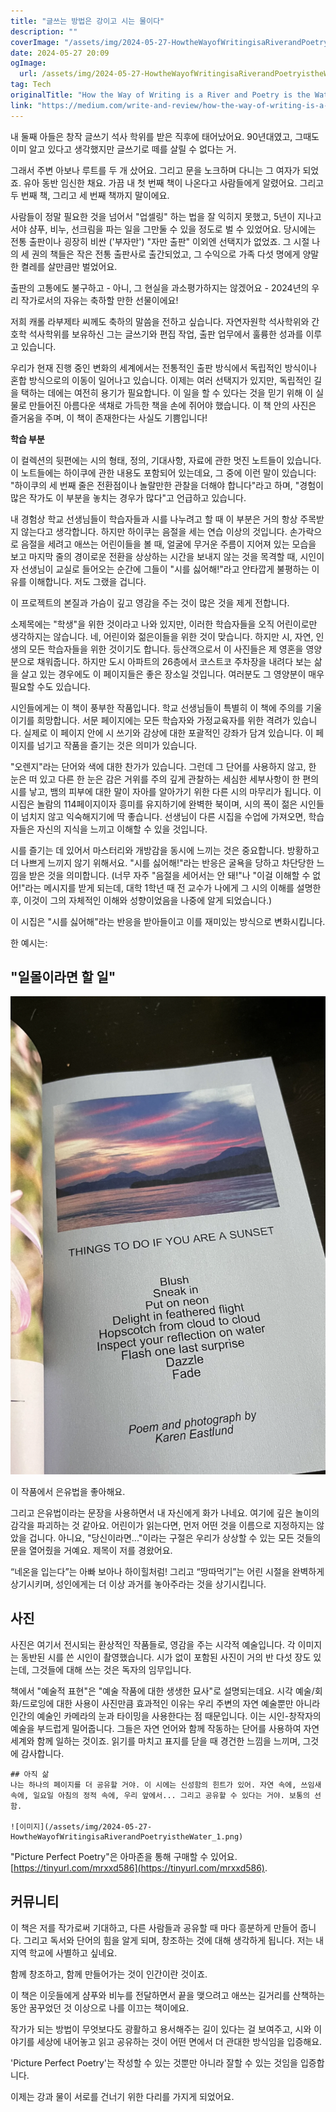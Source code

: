 ```yaml
---
title: "글쓰는 방법은 강이고 시는 물이다"
description: ""
coverImage: "/assets/img/2024-05-27-HowtheWayofWritingisaRiverandPoetryistheWater_0.png"
date: 2024-05-27 20:09
ogImage: 
  url: /assets/img/2024-05-27-HowtheWayofWritingisaRiverandPoetryistheWater_0.png
tag: Tech
originalTitle: "How the Way of Writing is a River and Poetry is the Water"
link: "https://medium.com/write-and-review/how-the-way-of-writing-is-a-river-and-poetry-is-the-water-fe3c22b1a136"
---
```



내 둘째 아들은 창작 글쓰기 석사 학위를 받은 직후에 태어났어요. 90년대였고, 그때도 이미 알고 있다고 생각했지만 글쓰기로 떼를 살릴 수 없다는 거.

그래서 주변 아보나 루트를 두 개 샀어요. 그리고 문을 노크하며 다니는 그 여자가 되었죠. 유아 동반 임신한 채요. 가끔 내 첫 번째 책이 나온다고 사람들에게 알렸어요. 그리고 두 번째 책, 그리고 세 번째 책까지 말이에요.

사람들이 정말 필요한 것을 넘어서 "업셀링" 하는 법을 잘 익히지 못했고, 5년이 지나고서야 샴푸, 비누, 선크림을 파는 일을 그만둘 수 있을 정도로 벌 수 있었어요. 당시에는 전통 출판이나 굉장히 비싼 ('부자만') "자만 출판" 이외엔 선택지가 없었죠. 그 시절 나의 세 권의 책들은 작은 전통 출판사로 출간되었고, 그 수익으로 가족 다섯 명에게 양말 한 켤레를 살만큼만 벌었어요.

출판의 고통에도 불구하고 - 아니, 그 현실을 과소평가하지는 않겠어요 - 2024년의 우리 작가로서의 자유는 축하할 만한 선물이에요!

<div class="content-ad"></div>

저희 캐롤 라부제타 씨께도 축하의 말씀을 전하고 싶습니다. 자연자원학 석사학위와 간호학 석사학위를 보유하신 그는 글쓰기와 편집 작업, 출판 업무에서 훌륭한 성과를 이루고 있습니다.

우리가 현재 진행 중인 변화의 세계에서는 전통적인 출판 방식에서 독립적인 방식이나 혼합 방식으로의 이동이 일어나고 있습니다. 이제는 여러 선택지가 있지만, 독립적인 길을 택하는 데에는 여전히 용기가 필요합니다. 이 일을 할 수 있다는 것을 믿기 위해 이 실물로 만들어진 아름다운 색채로 가득한 책을 손에 쥐어야 했습니다. 이 책 안의 사진은 즐거움을 주며, 이 책이 존재한다는 사실도 기쁨입니다!

**학습 부분**

이 컬렉션의 뒷편에는 시의 형태, 정의, 기대사항, 자료에 관한 멋진 노트들이 있습니다. 이 노트들에는 하이쿠에 관한 내용도 포함되어 있는데요, 그 중에 이런 말이 있습니다: "하이쿠의 세 번째 줄은 전환점이나 놀랄만한 관찰을 더해야 합니다"라고 하며, "경험이 많은 작가도 이 부분을 놓치는 경우가 많다"고 언급하고 있습니다.

<div class="content-ad"></div>

내 경험상 학교 선생님들이 학습자들과 시를 나누려고 할 때 이 부분은 거의 항상 주목받지 않는다고 생각합니다. 하지만 하이쿠는 음절을 세는 연습 이상의 것입니다. 손가락으로 음절을 세려고 애쓰는 어린이들을 볼 때, 얼굴에 무거운 주름이 지어져 있는 모습을 보고 마지막 줄의 경이로운 전환을 상상하는 시간을 보내지 않는 것을 목격할 때, 시인이자 선생님이 교실로 들어오는 순간에 그들이 "시를 싫어해!"라고 안타깝게 불평하는 이유를 이해합니다. 저도 그랬을 겁니다.  

이 프로젝트의 본질과 가슴이 깊고 영감을 주는 것이 많은 것을 제게 전합니다.  

소제목에는 "학생"을 위한 것이라고 나와 있지만, 이러한 학습자들을 오직 어린이로만 생각하지는 않습니다. 네, 어린이와 젊은이들을 위한 것이 맞습니다. 하지만 시, 자연, 인생의 모든 학습자들을 위한 것이기도 합니다. 등산객으로서 이 사진들은 제 영혼을 영양분으로 채워줍니다. 하지만 도시 아파트의 26층에서 코스트코 주차장을 내려다 보는 삶을 살고 있는 경우에도 이 페이지들은 좋은 장소일 것입니다. 여러분도 그 영양분이 매우 필요할 수도 있습니다.  

시인들에게는 이 책이 풍부한 작품입니다. 학교 선생님들이 특별히 이 책에 주의를 기울이기를 희망합니다. 서문 페이지에는 모든 학습자와 가정교육자를 위한 격려가 있습니다. 실제로 이 페이지 안에 시 쓰기와 감상에 대한 포괄적인 강좌가 담겨 있습니다. 이 페이지를 넘기고 작품을 즐기는 것은 의미가 있습니다.

<div class="content-ad"></div>

"오렌지"라는 단어와 색에 대한 찬가가 있습니다. 그런데 그 단어를 사용하지 않고, 한 눈은 떠 있고 다른 한 눈은 감은 거위를 주의 깊게 관찰하는 세심한 세부사항이 한 편의 시를 낳고, 뱀의 피부에 대한 말이 자아를 알아가기 위한 다른 시의 마무리가 됩니다. 이 시집은 놀람의 114페이지이자 흥미를 유지하기에 완벽한 북이며, 시의 폭이 젊은 시인들이 넘치지 않고 익숙해지기에 딱 좋습니다. 선생님이 다른 시집을 수업에 가져오면, 학습자들은 자신의 지식을 느끼고 이해할 수 있을 것입니다.

시를 즐기는 데 있어서 마스터리와 개방감을 동시에 느끼는 것은 중요합니다. 방황하고 더 나쁘게 느끼지 않기 위해서요. "시를 싫어해!"라는 반응은 굴욕을 당하고 차단당한 느낌을 받은 것을 의미합니다. (너무 자주 "음절을 세어서는 안 돼!"나 "이걸 이해할 수 없어!"라는 메시지를 받게 되는데, 대학 1학년 때 전 교수가 나에게 그 시의 이해를 설명한 후, 이것이 그의 자체적인 이해와 성향이었음을 나중에 알게 되었습니다.)

이 시집은 "시를 싫어해"라는 반응을 받아들이고 이를 재미있는 방식으로 변화시킵니다.

한 예시는:

<div class="content-ad"></div>

## "일몰이라면 할 일"

![이미지](/assets/img/2024-05-27-HowtheWayofWritingisaRiverandPoetryistheWater_0.png)

이 작품에서 은유법을 좋아해요.

그리고 은유법이라는 문장을 사용하면서 내 자신에게 화가 나네요. 여기에 깊은 놀이의 감각을 파괴하는 것 같아요. 어린이가 읽는다면, 먼저 어떤 것을 이름으로 지정하지는 않았을 겁니다. 아니요, "당신이라면..."이라는 구절은 우리가 상상할 수 있는 모든 것들의 문을 열어줬을 거예요. 제목이 저를 경왔어요.

<div class="content-ad"></div>

“네온을 입는다”는 아빠 보아나 하이힐처럼! 그리고 “땅따먹기”는 어린 시절을 완벽하게 상기시키며, 성인에게는 더 이상 과거를 놓아주라는 것을 상기시킵니다.

## 사진

사진은 여기서 전시되는 환상적인 작품들로, 영감을 주는 시각적 예술입니다. 각 이미지는 동반된 시를 쓴 시인이 촬영했습니다. 시가 없이 포함된 사진이 거의 반 다섯 장도 있는데, 그것들에 대해 쓰는 것은 독자의 임무입니다.

책에서 "예술적 표현"은 "예술 작품에 대한 생생한 묘사"로 설명되는데요. 시각 예술/회화/드로잉에 대한 사용이 사진만큼 효과적인 이유는 우리 주변의 자연 예술뿐만 아니라 인간의 예술인 카메라의 눈과 타이밍을 사용한다는 점 때문입니다. 이는 시인-창작자의 예술을 부드럽게 밀어줍니다. 그들은 자연 언어와 함께 작동하는 단어를 사용하여 자연 세계와 함께 일하는 것이죠. 읽기를 마치고 표지를 닫을 때 경건한 느낌을 느끼며, 그것에 감사합니다.

<div class="content-ad"></div>

```
## 아직 삶
나는 하나의 페이지를 더 공유할 거야. 이 시에는 신성함의 힌트가 있어. 자연 속에, 쓰임새 속에, 일요일 아침의 정적 속에, 우리 앞에서... 그리고 공유할 수 있다는 거야. 보통의 선함.

![이미지](/assets/img/2024-05-27-HowtheWayofWritingisaRiverandPoetryistheWater_1.png)
```

<div class="content-ad"></div>

"Picture Perfect Poetry"은 아마존을 통해 구매할 수 있어요. [https://tinyurl.com/mrxxd586](https://tinyurl.com/mrxxd586).

## 커뮤니티

이 책은 저를 작가로써 기대하고, 다른 사람들과 공유할 때 마다 흥분하게 만들어 줍니다. 그리고 독서와 단어의 힘을 알게 되며, 창조하는 것에 대해 생각하게 됩니다. 저는 내 지역 학교에 사별하고 싶네요.

함께 창조하고, 함께 만들어가는 것이 인간이란 것이죠.

<div class="content-ad"></div>

이 책은 이웃들에게 샴푸와 비누를 전달하면서 끝을 맺으려고 애쓰는 길거리를 산책하는 동안 꿈꾸었던 것 이상으로 나를 이끄는 책이에요.

작가가 되는 방법이 무엇보다도 광활하고 용서해주는 길이 있다는 걸 보여주고, 시와 이야기를 세상에 내어놓고 읽고 공유하는 것이 어떤 면에서 더 관대한 방식임을 입증해요.

'Picture Perfect Poetry'는 작성할 수 있는 것뿐만 아니라 잘할 수 있는 것임을 입증합니다.

이제는 강과 물이 서로를 건너기 위한 다리를 가지게 되었어요.